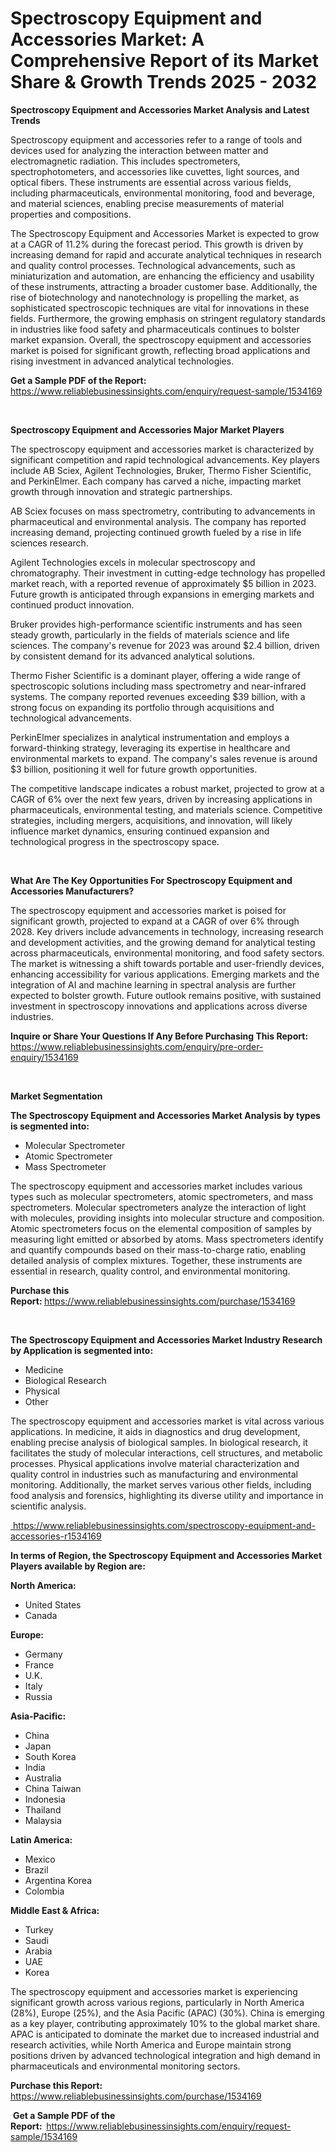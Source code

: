 <p><h1>Spectroscopy Equipment and Accessories Market: A Comprehensive Report of its Market Share & Growth Trends 2025 - 2032</h1></p><p><strong>Spectroscopy Equipment and Accessories Market Analysis and Latest Trends</strong></p>
<p><p>Spectroscopy equipment and accessories refer to a range of tools and devices used for analyzing the interaction between matter and electromagnetic radiation. This includes spectrometers, spectrophotometers, and accessories like cuvettes, light sources, and optical fibers. These instruments are essential across various fields, including pharmaceuticals, environmental monitoring, food and beverage, and material sciences, enabling precise measurements of material properties and compositions.</p><p>The Spectroscopy Equipment and Accessories Market is expected to grow at a CAGR of 11.2% during the forecast period. This growth is driven by increasing demand for rapid and accurate analytical techniques in research and quality control processes. Technological advancements, such as miniaturization and automation, are enhancing the efficiency and usability of these instruments, attracting a broader customer base. Additionally, the rise of biotechnology and nanotechnology is propelling the market, as sophisticated spectroscopic techniques are vital for innovations in these fields. Furthermore, the growing emphasis on stringent regulatory standards in industries like food safety and pharmaceuticals continues to bolster market expansion. Overall, the spectroscopy equipment and accessories market is poised for significant growth, reflecting broad applications and rising investment in advanced analytical technologies.</p></p>
<p><strong>Get a Sample PDF of the Report:&nbsp;</strong> <a href="https://www.reliablebusinessinsights.com/enquiry/request-sample/1534169?utm_campaign=2721&utm_medium=2&utm_source=Github&utm_content=ia&utm_term=16042025&utm_id=spectroscopy-equipment-and-accessories">https://www.reliablebusinessinsights.com/enquiry/request-sample/1534169</a></p>
<p>&nbsp;</p>
<p><strong>Spectroscopy Equipment and Accessories Major Market Players</strong></p>
<p><p>The spectroscopy equipment and accessories market is characterized by significant competition and rapid technological advancements. Key players include AB Sciex, Agilent Technologies, Bruker, Thermo Fisher Scientific, and PerkinElmer. Each company has carved a niche, impacting market growth through innovation and strategic partnerships.</p><p>AB Sciex focuses on mass spectrometry, contributing to advancements in pharmaceutical and environmental analysis. The company has reported increasing demand, projecting continued growth fueled by a rise in life sciences research.</p><p>Agilent Technologies excels in molecular spectroscopy and chromatography. Their investment in cutting-edge technology has propelled market reach, with a reported revenue of approximately $5 billion in 2023. Future growth is anticipated through expansions in emerging markets and continued product innovation.</p><p>Bruker provides high-performance scientific instruments and has seen steady growth, particularly in the fields of materials science and life sciences. The company's revenue for 2023 was around $2.4 billion, driven by consistent demand for its advanced analytical solutions.</p><p>Thermo Fisher Scientific is a dominant player, offering a wide range of spectroscopic solutions including mass spectrometry and near-infrared systems. The company reported revenues exceeding $39 billion, with a strong focus on expanding its portfolio through acquisitions and technological advancements.</p><p>PerkinElmer specializes in analytical instrumentation and employs a forward-thinking strategy, leveraging its expertise in healthcare and environmental markets to expand. The company's sales revenue is around $3 billion, positioning it well for future growth opportunities.</p><p>The competitive landscape indicates a robust market, projected to grow at a CAGR of 6% over the next few years, driven by increasing applications in pharmaceuticals, environmental testing, and materials science. Competitive strategies, including mergers, acquisitions, and innovation, will likely influence market dynamics, ensuring continued expansion and technological progress in the spectroscopy space.</p></p>
<p>&nbsp;</p>
<p><strong>What Are The Key Opportunities For Spectroscopy Equipment and Accessories Manufacturers?</strong></p>
<p><p>The spectroscopy equipment and accessories market is poised for significant growth, projected to expand at a CAGR of over 6% through 2028. Key drivers include advancements in technology, increasing research and development activities, and the growing demand for analytical testing across pharmaceuticals, environmental monitoring, and food safety sectors. The market is witnessing a shift towards portable and user-friendly devices, enhancing accessibility for various applications. Emerging markets and the integration of AI and machine learning in spectral analysis are further expected to bolster growth. Future outlook remains positive, with sustained investment in spectroscopy innovations and applications across diverse industries.</p></p>
<p><strong>Inquire or Share Your Questions If Any Before Purchasing This Report:</strong> <a href="https://www.reliablebusinessinsights.com/enquiry/pre-order-enquiry/1534169?utm_campaign=2721&utm_medium=2&utm_source=Github&utm_content=ia&utm_term=16042025&utm_id=spectroscopy-equipment-and-accessories">https://www.reliablebusinessinsights.com/enquiry/pre-order-enquiry/1534169</a></p>
<p>&nbsp;</p>
<p><strong>Market Segmentation</strong></p>
<p><strong>The Spectroscopy Equipment and Accessories Market Analysis by types is segmented into:</strong></p>
<p><ul><li>Molecular Spectrometer</li><li>Atomic Spectrometer</li><li>Mass Spectrometer</li></ul></p>
<p><p>The spectroscopy equipment and accessories market includes various types such as molecular spectrometers, atomic spectrometers, and mass spectrometers. Molecular spectrometers analyze the interaction of light with molecules, providing insights into molecular structure and composition. Atomic spectrometers focus on the elemental composition of samples by measuring light emitted or absorbed by atoms. Mass spectrometers identify and quantify compounds based on their mass-to-charge ratio, enabling detailed analysis of complex mixtures. Together, these instruments are essential in research, quality control, and environmental monitoring.</p></p>
<p><strong>Purchase this Report:&nbsp;</strong><a href="https://www.reliablebusinessinsights.com/purchase/1534169?utm_campaign=2721&utm_medium=2&utm_source=Github&utm_content=ia&utm_term=16042025&utm_id=spectroscopy-equipment-and-accessories">https://www.reliablebusinessinsights.com/purchase/1534169</a></p>
<p>&nbsp;</p>
<p><strong>The Spectroscopy Equipment and Accessories Market Industry Research by Application is segmented into:</strong></p>
<p><ul><li>Medicine</li><li>Biological Research</li><li>Physical</li><li>Other</li></ul></p>
<p><p>The spectroscopy equipment and accessories market is vital across various applications. In medicine, it aids in diagnostics and drug development, enabling precise analysis of biological samples. In biological research, it facilitates the study of molecular interactions, cell structures, and metabolic processes. Physical applications involve material characterization and quality control in industries such as manufacturing and environmental monitoring. Additionally, the market serves various other fields, including food analysis and forensics, highlighting its diverse utility and importance in scientific analysis.</p></p>
<p><a href="https://www.reliablebusinessinsights.com/spectroscopy-equipment-and-accessories-r1534169?utm_campaign=2721&utm_medium=2&utm_source=Github&utm_content=ia&utm_term=16042025&utm_id=spectroscopy-equipment-and-accessories">&nbsp;https://www.reliablebusinessinsights.com/spectroscopy-equipment-and-accessories-r1534169</a></p>
<p><strong>In terms of Region, the Spectroscopy Equipment and Accessories Market Players available by Region are:</strong></p>
<p>
    <p> <strong> North America: </strong>
        <ul>
            <li>United States</li>
            <li>Canada</li>
        </ul>
        </p> 
    <p> <strong> Europe: </strong>
        <ul>
            <li>Germany</li>
            <li>France</li>
            <li>U.K.</li>
            <li>Italy</li>
            <li>Russia</li>
        </ul>
        </p> 
    <p> <strong> Asia-Pacific: </strong>
        <ul>
            <li>China</li>
            <li>Japan</li>
            <li>South Korea</li>
            <li>India</li>
            <li>Australia</li>
            <li>China Taiwan</li>
            <li>Indonesia</li>
            <li>Thailand</li>
            <li>Malaysia</li>
        </ul>
        </p> 
    <p> <strong> Latin America: </strong>
        <ul>
            <li>Mexico</li>
            <li>Brazil</li>
            <li>Argentina Korea</li>
            <li>Colombia</li>
        </ul>
        </p> 
    <p> <strong> Middle East & Africa: </strong>
        <ul>
            <li>Turkey</li>
            <li>Saudi</li>
            <li>Arabia</li>
            <li>UAE</li>
            <li>Korea</li>
        </ul>
    </p>
    </p>
<p><p>The spectroscopy equipment and accessories market is experiencing significant growth across various regions, particularly in North America (28%), Europe (25%), and the Asia Pacific (APAC) (30%). China is emerging as a key player, contributing approximately 10% to the global market share. APAC is anticipated to dominate the market due to increased industrial and research activities, while North America and Europe maintain strong positions driven by advanced technological integration and high demand in pharmaceuticals and environmental monitoring sectors.</p></p>
<p><strong>Purchase this Report: </strong><a href="https://www.reliablebusinessinsights.com/purchase/1534169?utm_campaign=2721&utm_medium=2&utm_source=Github&utm_content=ia&utm_term=16042025&utm_id=spectroscopy-equipment-and-accessories">https://www.reliablebusinessinsights.com/purchase/1534169</a></p>
<p>&nbsp;<strong>Get a Sample PDF of the Report:&nbsp;&nbsp;</strong><a href="https://www.reliablebusinessinsights.com/enquiry/request-sample/1534169?utm_campaign=2721&utm_medium=2&utm_source=Github&utm_content=ia&utm_term=16042025&utm_id=spectroscopy-equipment-and-accessories">https://www.reliablebusinessinsights.com/enquiry/request-sample/1534169</a></p>
<p><strong></strong></p>
<p><p></p><p></p><p></p></p>